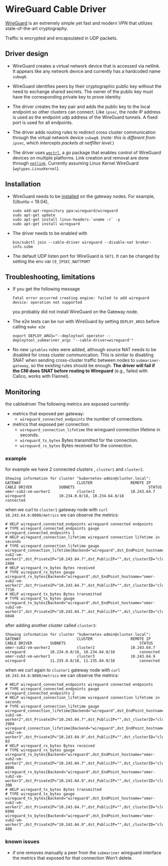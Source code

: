 # WireGuard Cable Driver

[WireGuard](https://www.wireguard.com "WireGuard homepage") is an extremely simple yet fast and modern VPN that utilizes state-of-the-art cryptography.

Traffic is encrypted and encapsulated in UDP packets.

## Driver design

- WireGuard creates a virtual network device that is accessed via netlink. It appears like any network device and currently has a hardcoded
  name `subwg0`.

- WireGuard identifies peers by their cryptographic public key without the need to exchange shared secrets. The owner of the public key must
  have the corresponding private key to prove identity.

- The driver creates the key pair and adds the public key to the local endpoint so other clusters can connect. Like `ipsec`, the node IP
  address is used as the endpoint udp address of the WireGuard tunnels. A fixed port is used for all endpoints.

- The driver adds routing rules to redirect cross cluster communication through the virtual network device `subwg0`.  (*note: this is
  different from `ipsec`, which intercepts packets at netfilter level.*)

- The driver uses [`wgctrl`](https://github.com/WireGuard/wgctrl-go "WgCtrl github"), a go package that enables control of WireGuard devices
  on multiple platforms. Link creation and removal are done through [`netlink`](https://github.com/vishvananda/netlink "Netlink github").
Currently assuming Linux Kernel WireGuard (`wgtypes.LinuxKernel`).

## Installation

- WireGuard needs to be [installed](https://www.wireguard.com/install "WireGuard installation instructions") on the gateway nodes. For
  example, (Ubuntu < 19.04),

  ```shell
  sudo add-apt-repository ppa:wireguard/wireguard
  sudo apt-get update
  sudo apt-get install linux-headers-`uname -r` -y
  sudo apt-get install wireguard
  ```

- The driver needs to be enabled with

  ```shell
  bin/subctl join --cable-driver wireguard --disable-nat broker-info.subm
  ```

- The default UDP listen port for WireGuard is `5871`. It can be changed by setting the env var `CE_IPSEC_NATTPORT`

## Troubleshooting, limitations

- If you get the following message

  ```text
  Fatal error occurred creating engine: failed to add wireguard device: operation not supported
  ```

  you probably did not install WireGuard on the Gateway node.

- The e2e tests can be run with WireGuard by setting `DEPLOY_ARGS` before calling `make e2e`

  ```shell
  export DEPLOY_ARGS="--deploytool operator --deploytool_submariner_args '--cable-driver=wireguard'"
  ```

- No new `iptables` rules were added, although source NAT needs to be disabled for cross cluster communication. This is similar to disabling
  SNAT when sending cross-cluster traffic between nodes to `submariner-gateway`, so the existing rules should be enough.  **The driver will
fail if the CNI does SNAT before routing to Wireguard** (e.g., failed with Calico, works with Flannel).

## Monitoring

the cabledriver 
The following metrics are exposed currently:
* metrics that exposed per gateway:
    * `wireguard_connected_endpoints` the number of connections.
* metrics that exposed per connection:
    * `wireguard_connection_lifetime` the wireguard connection lifetime in seconds.
    * `wireguard_tx_bytes` Bytes transmitted for the connection.
    * `wireguard_rx_bytes` Bytes received for the connection.
### example
for example we have 2 connected clusters , `cluster1` and `cluster2`.
```
Showing information for cluster "kubernetes-admin@cluster.local":
GATEWAY                         CLUSTER                 REMOTE IP       CABLE DRIVER            SUBNETS                                 STATUS
omer-sub2-vm-worker2            cluster2                10.243.64.7     wireguard               10.234.0.0/18, 10.234.64.0/18           connected
```
when we curl to `cluster1` gateway node with `curl 10.243.64.6:8080/metrics` we can observe the metrics:
```
# HELP wireguard_connected_endpoints wireguard connected endpoints
# TYPE wireguard_connected_endpoints gauge
wireguard_connected_endpoints 1
# HELP wireguard_connection_lifetime wireguard connection lifetime in seconds
# TYPE wireguard_connection_lifetime gauge
wireguard_connection_lifetime{Backend="wireguard",dst_EndPoint_hostname="omer-sub2-vm-worker2",dst_PrivateIP="10.243.64.7",dst_PublicIP="",dst_clusterID="cluster2"} 2488
# HELP wireguard_rx_bytes Bytes received
# TYPE wireguard_rx_bytes gauge
wireguard_rx_bytes{Backend="wireguard",dst_EndPoint_hostname="omer-sub2-vm-worker2",dst_PrivateIP="10.243.64.7",dst_PublicIP="",dst_clusterID="cluster2"} 7716
# HELP wireguard_tx_bytes Bytes transmitted
# TYPE wireguard_tx_bytes gauge
wireguard_tx_bytes{Backend="wireguard",dst_EndPoint_hostname="omer-sub2-vm-worker2",dst_PrivateIP="10.243.64.7",dst_PublicIP="",dst_clusterID="cluster2"} 6048
```
after adding another cluster called `cluster3`:
```
Showing information for cluster "kubernetes-admin@cluster.local":
GATEWAY                         CLUSTER                 REMOTE IP       CABLE DRIVER        SUBNETS                                 STATUS
omer-sub2-vm-worker2            cluster2                10.243.64.7     wireguard           10.234.0.0/18, 10.234.64.0/18           connected
omer-sub2-vm-worker3            cluster3                10.243.64.9     wireguard           11.235.0.0/18, 11.235.64.0/18           connected
```
when we curl again to `cluster1` gateway node with `curl 10.243.64.6:8080/metrics` we can observe the metrics:
```
# HELP wireguard_connected_endpoints wireguard connected endpoints
# TYPE wireguard_connected_endpoints gauge
wireguard_connected_endpoints 2
# HELP wireguard_connection_lifetime wireguard connection lifetime in seconds
# TYPE wireguard_connection_lifetime gauge
wireguard_connection_lifetime{Backend="wireguard",dst_EndPoint_hostname="omer-sub2-vm-worker2",dst_PrivateIP="10.243.64.7",dst_PublicIP="",dst_clusterID="cluster2"} 2904
wireguard_connection_lifetime{Backend="wireguard",dst_EndPoint_hostname="omer-sub2-vm-worker3",dst_PrivateIP="10.243.64.9",dst_PublicIP="",dst_clusterID="cluster3"} 83
# HELP wireguard_rx_bytes Bytes received
# TYPE wireguard_rx_bytes gauge
wireguard_rx_bytes{Backend="wireguard",dst_EndPoint_hostname="omer-sub2-vm-worker2",dst_PrivateIP="10.243.64.7",dst_PublicIP="",dst_clusterID="cluster2"} 8896
wireguard_rx_bytes{Backend="wireguard",dst_EndPoint_hostname="omer-sub2-vm-worker3",dst_PrivateIP="10.243.64.9",dst_PublicIP="",dst_clusterID="cluster3"} 308
# HELP wireguard_tx_bytes Bytes transmitted
# TYPE wireguard_tx_bytes gauge
wireguard_tx_bytes{Backend="wireguard",dst_EndPoint_hostname="omer-sub2-vm-worker2",dst_PrivateIP="10.243.64.7",dst_PublicIP="",dst_clusterID="cluster2"} 6996
wireguard_tx_bytes{Backend="wireguard",dst_EndPoint_hostname="omer-sub2-vm-worker3",dst_PrivateIP="10.243.64.9",dst_PublicIP="",dst_clusterID="cluster3"} 400
```
### known issues
- if one removes manually a peer from the `submariner` wireguard interface the metrics that exposed for that connection Won't delete.
